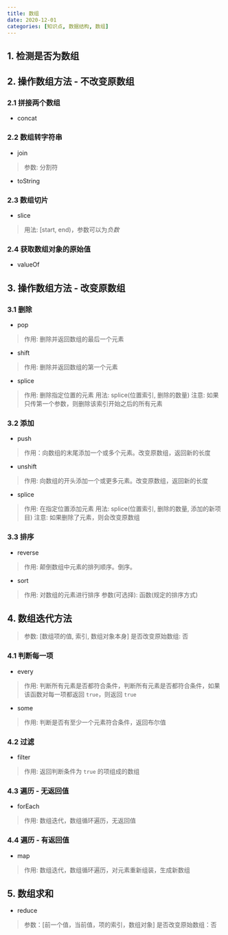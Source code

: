 ```yaml
---
title: 数组
date: 2020-12-01
categories: [知识点, 数据结构, 数组]
---
```


## 1. 检测是否为数组

## 2. 操作数组方法 - 不改变原数组

### 2.1 拼接两个数组

- concat

### 2.2 数组转字符串

- join

> 参数: 分割符

- toString

### 2.3 数组切片

- slice

> 用法: [start, end)，参数可以为*负数*

### 2.4 获取数组对象的原始值

- valueOf

## 3. 操作数组方法 - 改变原数组

### 3.1 删除

- pop

> 作用: 删除并返回数组的最后一个元素

- shift

> 作用: 删除并返回数组的第一个元素

- splice

> 作用: 删除指定位置的元素
> 用法: splice(位置索引, 删除的数量)
> 注意: 如果只传第一个参数，则删除该索引开始之后的所有元素

### 3.2 添加

- push

> 作用：向数组的末尾添加一个或多个元素。改变原数组，返回新的长度

- unshift

> 作用: 向数组的开头添加一个或更多元素。改变原数组，返回新的长度

- splice

> 作用: 在指定位置添加元素
> 用法: splice(位置索引, 删除的数量, 添加的新项目)
> 注意: 如果删除了元素，则会改变原数组

### 3.3 排序

- reverse

> 作用: 颠倒数组中元素的排列顺序。倒序。

- sort

> 作用: 对数组的元素进行排序
> 参数(可选择): 函数(规定的排序方式)

## 4. 数组迭代方法

> 参数: [数组项的值, 索引, 数组对象本身]
> 是否改变原始数组: 否

### 4.1 判断每一项

- every

> 作用: 判断所有元素是否都符合条件，判断所有元素是否都符合条件，如果该函数对每一项都返回 `true`，则返回 `true`

- some

> 作用: 判断是否有至少一个元素符合条件，返回布尔值

### 4.2 过滤

- filter

> 作用: 返回判断条件为 `true` 的项组成的数组

### 4.3 遍历 - 无返回值

- forEach

> 作用: 数组迭代，数组循环遍历，无返回值

### 4.4 遍历 - 有返回值

- map

> 作用: 数组迭代，数组循环遍历，对元素重新组装，生成新数组

## 5. 数组求和

- reduce

> 参数：[前一个值，当前值，项的索引，数组对象]
> 是否改变原始数组：否
